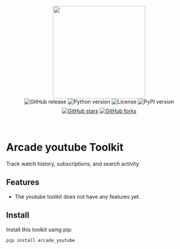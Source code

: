 <div style="display: flex; justify-content: center; align-items: center;">
  <img
    src="https://docs.arcade.dev/images/logo/arcade-logo.png"
    style="width: 250px;"
  >
</div>

<div style="display: flex; justify-content: center; align-items: center; margin-bottom: 8px;">
  <img src="https://img.shields.io/github/v/release/regiscamimura/youtube" alt="GitHub release" style="margin: 0 2px;">
  <img src="https://img.shields.io/badge/python-3.10+-blue.svg" alt="Python version" style="margin: 0 2px;">
  <img src="https://img.shields.io/badge/license-MIT-green.svg" alt="License" style="margin: 0 2px;">
  <img src="https://img.shields.io/pypi/v/arcade_youtube" alt="PyPI version" style="margin: 0 2px;">
</div>
<div style="display: flex; justify-content: center; align-items: center;">
  <a href="https://github.com/regiscamimura/youtube" target="_blank">
    <img src="https://img.shields.io/github/stars/regiscamimura/youtube" alt="GitHub stars" style="margin: 0 2px;">
  </a>
  <a href="https://github.com/regiscamimura/youtube/fork" target="_blank">
    <img src="https://img.shields.io/github/forks/regiscamimura/youtube" alt="GitHub forks" style="margin: 0 2px;">
  </a>
</div>

<br>
<br>

# Arcade youtube Toolkit

Track watch history, subscriptions, and search activity

## Features

- The youtube toolkit does not have any features yet.

## Install

Install this toolkit using pip:

```bash
pip install arcade_youtube
```